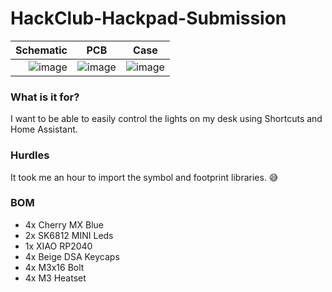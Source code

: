 # HackClub-Hackpad-Submission

Schematic            |  PCB         |   Case
----------------------:|:-------------------------:|:-------------------------:|
![image](https://github.com/user-attachments/assets/8340637a-f826-45e8-b1ac-569f91de53de)    |  ![image](https://github.com/user-attachments/assets/2a5077ab-0517-4344-891c-fc845771dfa2)  | ![image](https://github.com/user-attachments/assets/d2dd07b3-0956-4de7-ba67-d8e82d197aa9)

### What is it for?
I want to be able to easily control the lights on my desk using Shortcuts and Home Assistant. 

### Hurdles
It took me an hour to import the symbol and footprint libraries. 😅

### BOM
- 4x Cherry MX Blue
- 2x SK6812 MINI Leds
- 1x XIAO RP2040
- 4x Beige DSA Keycaps
- 4x M3x16 Bolt
- 4x M3 Heatset

